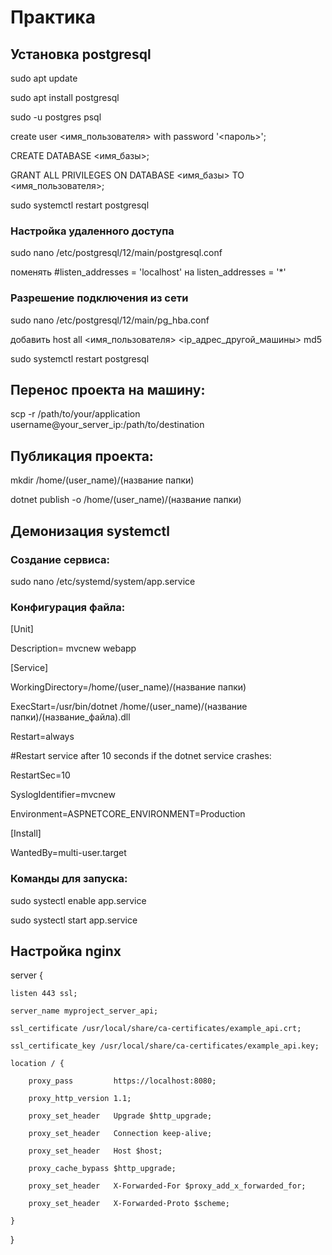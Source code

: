 # Практика

## Установка postgresql
sudo apt update

sudo apt install postgresql

sudo -u postgres psql

create user <имя_пользователя> with password '<пароль>';

CREATE DATABASE <имя_базы>;

GRANT ALL PRIVILEGES ON DATABASE <имя_базы> TO <имя_пользователя>;

sudo systemctl restart postgresql

### Настройка удаленного доступа

sudo nano /etc/postgresql/12/main/postgresql.conf

поменять #listen_addresses = 'localhost' на listen_addresses = '*'

### Разрешение подключения из сети

sudo nano /etc/postgresql/12/main/pg_hba.conf


добавить host all <имя_пользователя> <ip_адрес_другой_машины> md5

sudo systemctl restart postgresql

## Перенос проекта на машину:

scp -r /path/to/your/application username@your_server_ip:/path/to/destination


## Публикация проекта:

mkdir /home/(user_name)/(название папки)

dotnet publish -o /home/(user_name)/(название папки)

## Демонизация systemctl

### Создание сервиса:

sudo nano /etc/systemd/system/app.service


### Конфигурация файла:


[Unit] 

Description= mvcnew webapp


[Service] 

WorkingDirectory=/home/(user_name)/(название папки)

ExecStart=/usr/bin/dotnet /home/(user_name)/(название папки)/(название_файла).dll

Restart=always

#Restart service after 10 seconds if the dotnet service crashes:

RestartSec=10

SyslogIdentifier=mvcnew

Environment=ASPNETCORE_ENVIRONMENT=Production


[Install]

WantedBy=multi-user.target



### Команды для запуска:

sudo systectl enable app.service

sudo systectl start app.service


## Настройка nginx

server {

    listen 443 ssl;
    
    server_name myproject_server_api;

    ssl_certificate /usr/local/share/ca-certificates/example_api.crt;
    
    ssl_certificate_key /usr/local/share/ca-certificates/example_api.key;

    location / {
    
        proxy_pass         https://localhost:8080;
        
        proxy_http_version 1.1;
        
        proxy_set_header   Upgrade $http_upgrade;
        
        proxy_set_header   Connection keep-alive;
        
        proxy_set_header   Host $host;
        
        proxy_cache_bypass $http_upgrade;
        
        proxy_set_header   X-Forwarded-For $proxy_add_x_forwarded_for;
        
        proxy_set_header   X-Forwarded-Proto $scheme;
        
    }
}
